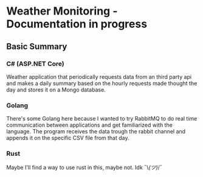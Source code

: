 # Weather Monitoring - Documentation in progress
## Basic Summary
### C# (ASP.NET Core)
Weather application that periodically requests data from an third party api and makes a daily summary based on the hourly requests made thought the day and stores it on a Mongo database. 
### Golang
There's some Golang here because I wanted to try RabbitMQ to do real time communication between applications and get familiarized with the language. The program receives 
the data trough the rabbit channel and appends it on the specific CSV file from that day.
### Rust
Maybe I'll find a way to use rust in this, maybe not. Idk ¯\\_(ツ)_/¯
